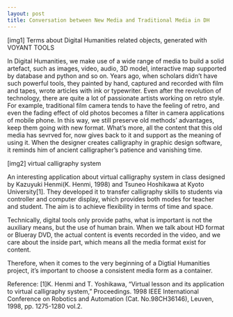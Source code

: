 ```yaml
---
layout: post
title: Conversation between New Media and Traditional Media in DH
---
```

[img1]
Terms about Digital Humanities related objects, generated with VOYANT TOOLS

In Digital Humanities, we make use of a wide range of media to build a solid artefact, such as images, video, audio, 3D model, interactive map supported by database and python and so on. Years ago, when scholars didn’t have such powerful tools, they painted by hand, captured and recorded with film and tapes, wrote articles with ink or typewriter. Even after the revolution of technology, there are quite a lot of passionate artists working on retro style. For example, traditional film camera tends to have the feeling of retro, and even the fading effect of old photos becomes a filter in camera applications of mobile phone. In this way, we still preserve old methods’ advantages, keep them going with new format.  What’s more, all the content that this old media has sevrved for, now gives back to it and support as the meaning of using it. When the designer creates calligraphy in graphic design software, it reminds him of ancient calligrapher’s patience and vanishing time.

[img2]
virtual calligraphy system

An interesting application about virtual calligraphy system in class designed by Kazuyuki Henmi(K. Henmi, 1998) and Tsuneo Hoshikawa at Kyoto University[1]. They developed it to transfer calligraphy skills to students via controller and computer display, which provides both modes for teacher and student. The aim is to achieve flexibility in terms of time and space.

Technically, digital tools only provide paths, what is important is not the auxiliary means, but the use of human brain. When we talk about HD format or Blueray DVD, the actual content is events recorded in the video, and we care about the inside part, which means all the media format exist for content.

Therefore, when it comes to the very beginning of a Digtial Humanities project, it’s important to choose a consistent media form as a container.

Reference:
[1]K. Henmi and T. Yoshikawa, “Virtual lesson and its application to virtual calligraphy system,” Proceedings. 1998 IEEE International Conference on Robotics and Automation (Cat. No.98CH36146), Leuven, 1998, pp. 1275-1280 vol.2.